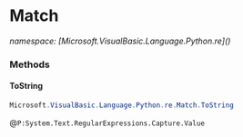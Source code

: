 ﻿# Match
_namespace: [Microsoft.VisualBasic.Language.Python.re](<a href="#" onClick="load('/docs/Microsoft.VisualBasic.Language.Python.re/index.md')"></a>)_





### Methods

#### ToString
```csharp
Microsoft.VisualBasic.Language.Python.re.Match.ToString
```
@``P:System.Text.RegularExpressions.Capture.Value``


